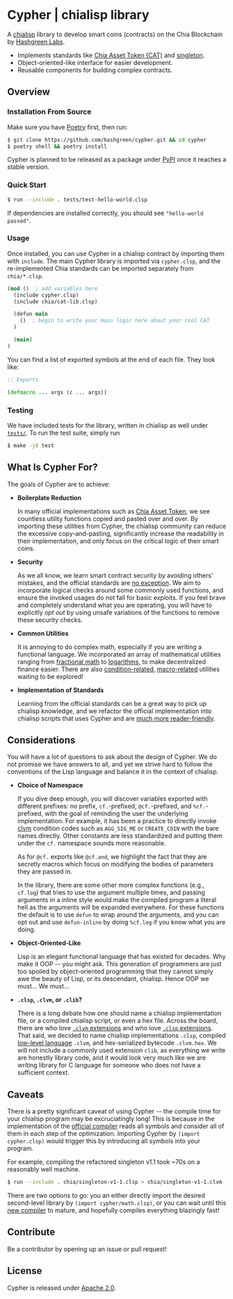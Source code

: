 # Cypher | chialisp library

A [chialisp](https://chialisp.com) library to develop smart coins (contracts) on the Chia Blockchain by [Hashgreen Labs](https://www.hashgreen.net).

- Implements standards like [Chia Asset Token (CAT)](https://chialisp.com/cats) and [singleton](https://chialisp.com/singletons/).
- Object-oriented-like interface for easier development.
- Reusable components for building complex contracts.

## Overview

### Installation From Source

Make sure you have [Poetry](https://python-poetry.org) first, then run:

```sh
$ git clone https://github.com/hashgreen/cypher.git && cd cypher
$ poetry shell && poetry install
```

Cypher is planned to be released as a package under [PyPI](https://pypi.org) once it reaches a stable version.


### Quick Start

```sh
$ run --include . tests/test-hello-world.clsp
```

If dependencies are installed correctly, you should see `"hello-world passed"`.

### Usage

Once installed, you can use Cypher in a chialisp contract by importing them with `include`.
The main Cypher library is imported via `cypher.clsp`, and the re-implemented Chia standards can be imported separately from `chia/*.clsp`.

```clojure
(mod ()  ; add variables here
  (include cypher.clsp)
  (include chia/cat-lib.clsp)

  (defun main
    ()  ; begin to write your main logic here about your cool CAT
  )

  (main)
)
```

You can find a list of exported symbols at the end of each file. They look like:

```clojure
;; Exports

(defmacro ... args (c ... args))
```

### Testing

We have included tests for the library, written in chialisp as well under [`tests/`](tests).
To run the test suite, simply run

```sh
$ make -j8 test
```

## What Is Cypher For?

The goals of Cypher are to achieve:

- **Boilerplate Reduction**

  In many official implementations such as [Chia Asset Token](https://github.com/Chia-Network/chia-blockchain/blob/e5bc89e5b6ea36b9e1c65da7c13fdc96cfaae2dd/chia/wallet/puzzles/cat_v2.clvm), we see countless utility functions copied and pasted over and over.
  By importing these utilities from Cypher, the chialisp community can reduce the excessive copy-and-pasting, significantly increase the readability in their implementation, and only focus on the critical logic of their smart coins.

- **Security**

  As we all know, we learn smart contract security by avoiding others' mistakes, and the official standards are [no exception](https://www.chia.net/2022/07/25/upgrading-the-cat-standard/).
  We aim to incorporate logical checks around some commonly used functions, and ensure the invoked usages do not fall for basic exploits.
  If you feel brave and completely understand what you are operating, you will have to explicitly *opt out* by using unsafe variations of the functions to remove these security checks.

- **Common Utilities**

  It is annoying to do complex math, especially if you are writing a functional language.
  We incorporated an array of mathematical utilities ranging from [fractional math](cypher/fracmath.clsp) to [logarithms](cypher/logexpmath.clsp), to make decentralized finance easier.
  There are also [condition-related](cypher/condition_codes.clsp), [macro-related](cypher/macros.clsp) utilities waiting to be explored!

- **Implementation of Standards**

  Learning from the official standards can be a great way to pick up chialisp knowledge, and we refactor the official implementation into chialisp scripts that uses Cypher and are [much more reader-friendly](chia/singleton-v1-1.clsp).

## Considerations

You will have a lot of questions to ask about the design of Cypher.
We do not promise we have answers to all, and yet we strive hard to follow the conventions of the Lisp language and balance it in the context of chialisp.

- **Choice of Namespace**

  If you dive deep enough, you will discover variables exported with different prefixes: no prefix, `cf.`-prefixed, `@cf.`-prefixed, and `%cf.`-prefixed, with the goal of reminding the user the underlying implementation.
  For example, it has been a practice to directly invoke [clvm](https://chialisp.com/clvm) condition codes such as `AGG_SIG_ME` or `CREATE_COIN` with the bare names directly.
  Other constants are less standardized and putting them under the `cf.` namespace sounds more reasonable.

  As for `@cf.` exports like `@cf.and`, we highlight the fact that they are secretly macros which focus on modifying the bodies of parameters they are passed in.

  In the library, there are some other more complex functions (e.g., `cf.log`) that tries to use the argument multiple times, and passing arguments in a inline style would make the compiled program a literal hell as the arguments will be expanded everywhere.
  For these functions the default is to use `defun` to wrap around the arguments, and you can opt out and use `defun-inline` by doing `%cf.log` if you know what you are doing.

- **Object-Oriented-Like**

  Lisp is an elegant functional language that has existed for decades.
  Why make it OOP -- you might ask.
  This generation of programmers are just too spoiled by object-oriented programming that they cannot simply awe the beauty of Lisp, or its descendant, chialisp.
  Hence OOP we must... We must...

- **`.clsp`, `.clvm`, or `.clib`?**

  There is a long debate how one should name a chialisp implementation file, or a compiled chialisp script, or even a hex file.
  Across the board, there are who love [`.clvm` extensions](https://github.com/Chia-Network/chia-blockchain/tree/1.7.0/chia/wallet/puzzles) and who love [`.clsp` extensions](https://github.com/Chia-Network/internal-custody/blob/0.2.2/cic/clsp/singleton/singleton_top_layer_v1_1.clsp).
  That said, we decided to name chialisp implementations `.clsp`, compiled [low-level language](https://chialisp.com/clvm) `.clvm`, and hex-serialized bytecode `.clvm.hex`.
  We will not include a commonly used extension `clib`, as everything we write are honestly library code, and it would look very much like we are writing library for C language for someone who does not have a sufficient context.

## Caveats

There is a pretty significant caveat of using Cypher -- the compile time for your chialisp program may be excruciatingly long!
This is because in the implementation of the [official compiler](https://github.com/Chia-Network/clvm_tools_rs) reads all symbols and consider all of them in each step of the optimization.
Importing Cypher by `(import cypher.clsp)` would trigger this by introducing all symbols into your program.

For example, compiling the refactored singleton v1.1 took ~70s on a reasonably well machine.
```sh
$ run --include . chia/singleton-v1-1.clsp > chia/singleton-v1-1.clvm
```

There are two options to go: you an either directly import the desired second-level library by `(import cypher/math.clsp)`, or you can wait until this [new compiler](https://github.com/Chia-Network/clvm_tools_rs/blob/a660ce7ce07064a6a81bb361f169f6de195cba10/README.md?plain=1#L40-L43) to mature, and hopefully compiles everything blazingly fast!

## Contribute

Be a contributor by opening up an issue or pull request!

## License

Cypher is released under [Apache 2.0](LICENSE).

